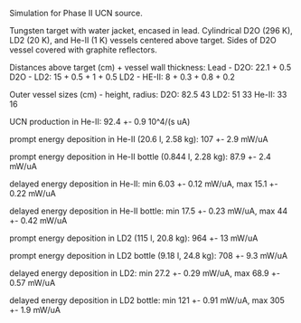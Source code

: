 Simulation for Phase II UCN source.

Tungsten target with water jacket, encased in lead.
Cylindrical D2O (296 K), LD2 (20 K), and He-II (1 K) vessels centered above target.
Sides of D2O vessel covered with graphite reflectors.

Distances above target (cm) + vessel wall thickness:
Lead - D2O: 22.1 + 0.5
D2O - LD2: 15 + 0.5 + 1 + 0.5
LD2 - HE-II: 8 + 0.3 + 0.8 + 0.2

Outer vessel sizes (cm) - height, radius:
D2O: 82.5 43
LD2: 51 33
He-II: 33 16

UCN production in He-II:
92.4 +- 0.9 10^4/(s uA)

prompt energy deposition in He-II (20.6 l, 2.58 kg):
107 +- 2.9 mW/uA

prompt energy deposition in He-II bottle (0.844 l, 2.28 kg):
87.9 +- 2.4 mW/uA

delayed energy deposition in He-II:
min 6.03 +- 0.12 mW/uA, max 15.1 +- 0.22 mW/uA

delayed energy deposition in He-II bottle:
min 17.5 +- 0.23 mW/uA, max 44 +- 0.42 mW/uA

prompt energy deposition in LD2 (115 l, 20.8 kg):
964 +- 13 mW/uA

prompt energy deposition in LD2 bottle (9.18 l, 24.8 kg):
708 +- 9.3 mW/uA

delayed energy deposition in LD2:
min 27.2 +- 0.29 mW/uA, max 68.9 +- 0.57 mW/uA

delayed energy deposition in LD2 bottle:
min 121 +- 0.91 mW/uA, max 305 +- 1.9 mW/uA

